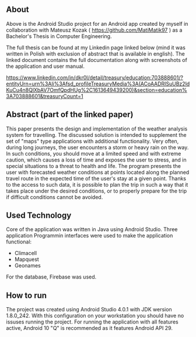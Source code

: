 ## About
Above is the Android Studio project for an Android app created by myself in collaboration with Mateusz Kozak ( https://github.com/MatiMatik97 ) as a Bachelor's Thesis in Computer Engineering.

The full thesis can be found at my Linkedin page linked below (mind it was written in Polish with exclusion of abstract that is available in english). The linked document contains the full documentation along with screenshots of the application and user manual.

https://www.linkedin.com/in/dkr0l/detail/treasury/education:703888601/?entityUrn=urn%3Ali%3Afsd_profileTreasuryMedia%3A(ACoAADRISuUBz2ldKuCu4n8QlXbAV7OmfQpdHUg%2C1613649439200)&section=education%3A703888601&treasuryCount=1

## Abstract (part of the linked paper)

  This paper presents the design and implementation of the weather analysis system for travelling. The discussed solution is intended to supplement the set of "maps" type
applications with additional functionality. Very often, during long journeys, the user encounters a storm or heavy rain on the way. In such conditions, you should move at 
a limited speed and with extreme caution, which causes a loss of time and exposes the user to stress, and in special situations to a threat to health and life. The program
presents the user with forecasted weather conditions at points located along the planned travel route in the expected time of the user's stay at a given point. Thanks to the
access to such data, it is possible to plan the trip in such a way that it takes place under the desired conditions, or to properly prepare for the trip if difficult conditions
cannot be avoided.

## Used Technology
 Core of the application was written in Java using Android Studio. Three application Programmin interfaces were used to make the application functional:
 * Climacell
 * Mapquest
 * Geonames
 
 For the database, Firebase was used.

## How to run
  The project was created using Android Studio 4.0.1 with JDK wersion 1.8.0_242. With this configuration on your workstation you should have no issuses running the project. For running the application with all features active, Android 10 "Q" is recommended as it features Android API 29.
